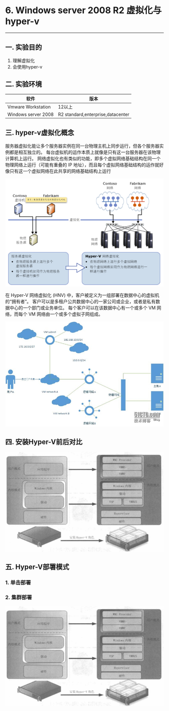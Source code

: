 # 6. Windows server 2008 R2 虚拟化与hyper-v

---

## 一. 实验目的
1. 理解虚拟化
2. 会使用hyper-v

## 二. 实验环境

|软件|版本|
|----|----|
|Vmware Workstation| 12以上 |
|Windows server 2008| R2 standard,enterprise,datacenter|

## 三. hyper-v虚拟化概念
服务器虚拟化能让多个服务器实例在同一台物理主机上同步运行，但各个服务器实例都是相互独立的。 每台虚拟机的运作本质上就像是只有这一台服务器在该物理计算机上运行。 网络虚拟化也有类似的功能，即多个虚拟网络基础结构在同一个物理网络上运行（可能有重叠的 IP 地址），而且每个虚拟网络基础结构的运作就好像只有这一个虚拟网络在此共享的网络基础结构上运行

![](/windows/win2008R2/appserver/image/hyperV-1.png)

在 Hyper-V 网络虚拟化 (HNV) 中，客户被定义为一组部署在数据中心的虚拟机的“拥有者”。 客户可以是多租户公共数据中心的一家公司或企业，或者是私有数据中心的一个部门或业务单位。 每个客户可以在该数据中心有一个或多个 VM 网络，而每个 VM 网络由一个或多个虚拟子网组成。

![](/windows/win2008R2/appserver/image/hyperV-1.jpg)

## 四. 安装Hyper-V前后对比

![](/windows/win2008R2/appserver/image/hyperV-2.png)

## 五. Hyper-V部署模式

### 1. 单击部署

### 2. 集群部署

![](/windows/win2008R2/appserver/image/hyperV-2.png)



